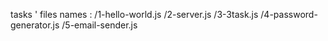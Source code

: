 tasks ' files names :
/1-hello-world.js
/2-server.js
/3-3task.js
/4-password-generator.js
/5-email-sender.js
